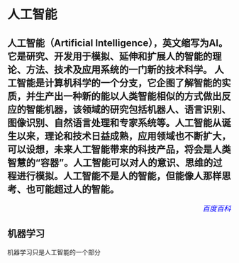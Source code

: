 # 人工智能

人工智能（Artificial Intelligence），英文缩写为AI。它是研究、开发用于模拟、延伸和扩展人的智能的理论、方法、技术及应用系统的一门新的技术科学。
人工智能是计算机科学的一个分支，它企图了解智能的实质，并生产出一种新的能以人类智能相似的方式做出反应的智能机器，该领域的研究包括机器人、语言识别、图像识别、自然语言处理和专家系统等。人工智能从诞生以来，理论和技术日益成熟，应用领域也不断扩大，可以设想，未来人工智能带来的科技产品，将会是人类智慧的“容器”。人工智能可以对人的意识、思维的过程进行模拟。人工智能不是人的智能，但能像人那样思考、也可能超过人的智能。
-
<div style="text-align: right">
 <font size="3" color="blue">
   <i>
     百度百科 
   </i>
 </font>
</div>


## 机器学习

机器学习只是人工智能的一个部分
